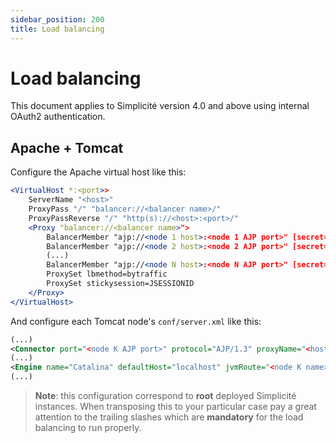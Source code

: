 ```yaml
---
sidebar_position: 200
title: Load balancing
---
```


Load balancing
==============

This document applies to Simplicité version 4.0 and above using internal OAuth2 authentication.

Apache + Tomcat
---------------

Configure the Apache virtual host like this:

```apache
<VirtualHost *:<port>>
	ServerName "<host>"
	ProxyPass "/" "balancer://<balancer name>/"
	ProxyPassReverse "/" "http(s)://<host>:<port>/"
	<Proxy "balancer://<balancer name>">
		BalancerMember "ajp://<node 1 host>:<node 1 AJP port>" [secret=<AJP secret if applicable>] route=<node 1 name> keepalive=On ttl=60 retry=0
		BalancerMember "ajp://<node 2 host>:<node 2 AJP port>" [secret=<AJP secret if applicable>] route=<node 2 name> keepalive=On ttl=60 retry=0
		(...)
		BalancerMember "ajp://<node N host>:<node N AJP port>" [secret=<AJP secret if applicable>] route=<node N name> keepalive=On ttl=60 retry=0
		ProxySet lbmethod=bytraffic
		ProxySet stickysession=JSESSIONID
	</Proxy>
</VirtualHost>
```

And configure each Tomcat node's `conf/server.xml` like this:

```xml
(...)
<Connector port="<node K AJP port>" protocol="AJP/1.3" proxyName="<host>" proxyPort="<port>" connectionTimeout="60000"/>
(...)
<Engine name="Catalina" defaultHost="localhost" jvmRoute="<node K name>">
(...)
```

> **Note**: this configuration correspond to **root** deployed Simplicité instances.
> When transposing this to your particular case pay a great attention to the trailing slashes which are **mandatory**
> for the load balancing to run properly.